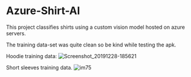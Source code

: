 # Azure-Shirt-AI
This project classifies shirts using a custom vision model hosted on azure servers.
 
The training data-set was quite clean so be kind while testing the apk.

Hoodie training data:
![Screenshot_20191228-185621](https://user-images.githubusercontent.com/37802577/76182416-22e36180-61c5-11ea-9dba-756ca4adb17a.png)

Short sleeves training data.
![im75](https://user-images.githubusercontent.com/37802577/76182534-82da0800-61c5-11ea-9db3-49c3c36de5ae.jpg)

